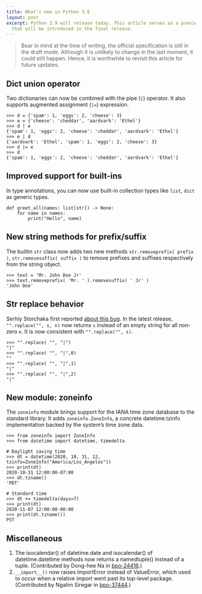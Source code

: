 ```yaml
---
title: What's new in Python 3.9
layout: post
excerpt: Python 3.9 will release today. This article serves as a preview for the new features
  that will be introduced in the final release.
---
```


> Bear in mind at the time of writing, the official specification is still in the draft mode. Although it is unlikely to change in the last moment, it could still happen. Hence, it is worthwhile to revisit this article for future updates.

## Dict union operator

Two dictionaries can now be combined with the pipe (`|`) operator. It also supports augmented assignment (`|=`) expression.

```
>>> d = {'spam': 1, 'eggs': 2, 'cheese': 3}
>>> e = {'cheese': 'cheddar', 'aardvark': 'Ethel'}
>>> d | e
{'spam': 1, 'eggs': 2, 'cheese': 'cheddar', 'aardvark': 'Ethel'}
>>> e | d
{'aardvark': 'Ethel', 'spam': 1, 'eggs': 2, 'cheese': 3}
>>> d |= e
>>> d
{'spam': 1, 'eggs': 2, 'cheese': 'cheddar', 'aardvark': 'Ethel'}
```

## Improved support for built-ins

In type annotations, you can now use built-in collection types like `list`, `dict` as generic types.

```
def greet_all(names: list[str]) -> None:
    for name in names:
        print("Hello", name)
```

## New string methods for prefix/suffix

The builtin `str` class now adds two new methods `str.removeprefix( prefix )`, `str.removesuffix( suffix )` to remove prefixes and suffixes respectively from the string object.

```
>>> text = 'Mr. John Doe Jr'
>>> text.removeprefix( 'Mr. ' ).removesuffix( ' Jr' )
'John Doe'
```

## Str replace behavior

Serhiy Storchaka first reported [about this bug](https://bugs.python.org/issue28029). In the latest release, `"".replace("", s, n)` now returns `s` instead of an empty string for all non-zero `n`. It is now consistent with `"".replace("", s)`.

```
>>> "".replace( "", "|")
"|"
>>> "".replace( "", "|",0)
""
>>> "".replace( "", "|",1)
"|"
>>> "".replace( "", "|",2)
"|"
```

## New module: zoneinfo

The `zoneinfo` module brings support for the IANA time zone database to the standard library. It adds `zoneinfo.ZoneInfo`, a concrete datetime.tzinfo implementation backed by the system’s time zone data.

```
>>> from zoneinfo import ZoneInfo
>>> from datetime import datetime, timedelta

# Daylight saving time
>>> dt = datetime(2020, 10, 31, 12, tzinfo=ZoneInfo("America/Los_Angeles"))
>>> print(dt)
2020-10-31 12:00:00-07:00
>>> dt.tzname()
'PDT'

# Standard time
>>> dt += timedelta(days=7)
>>> print(dt)
2020-11-07 12:00:00-08:00
>>> print(dt.tzname())
PST
```

## Miscellaneous

1. The isocalendar() of datetime.date and isocalendar() of datetime.datetime methods now returns a namedtuple() instead of a tuple. (Contributed by Dong-hee Na in [bpo-24416](https://bugs.python.org/issue24416).)
2. `__import__()` now raises ImportError instead of ValueError, which used to occur when a relative import went past its top-level package. (Contributed by Ngalim Siregar in [bpo-37444](https://bugs.python.org/issue37444).)